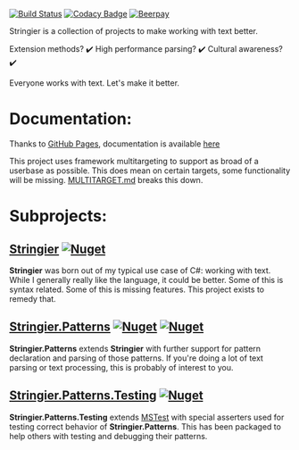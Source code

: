 [![Build Status](https://dev.azure.com/p-kell/Stringier/_apis/build/status/Entomy.Stringier?branchName=master)](https://dev.azure.com/p-kell/Stringier/_build/latest?definitionId=2&branchName=master)
[![Codacy Badge](https://api.codacy.com/project/badge/Grade/02ab838da67f4c929ef985b3f7d8a732)](https://www.codacy.com/app/Entomy/Stringier?utm_source=github.com&amp;utm_medium=referral&amp;utm_content=Entomy/Stringier&amp;utm_campaign=Badge_Grade)
[![Beerpay](https://img.shields.io/beerpay/Entomy/Stringier.svg)](https://beerpay.io/Entomy/Stringier)

Stringier is a collection of projects to make working with text better.

Extension methods? ✔️ High performance parsing? ✔️ Cultural awareness? ✔️

Everyone works with text. Let's make it better.

# Documentation:

Thanks to [GitHub Pages](https://pages.github.com/), documentation is available [here](https://entomy.github.io/Stringier/)

This project uses framework multitargeting to support as broad of a userbase as possible. This does mean on certain targets, some functionality will be missing. [MULTITARGET.md](https://github.com/Entomy/Stringier/blob/master/MULTITARGET.md) breaks this down.

# Subprojects:

## [Stringier](https://github.com/Entomy/Stringier/tree/master/Stringier) [![Nuget](https://img.shields.io/nuget/dt/Stringier.svg?label=Stringier&logo=Nuget)](https://www.nuget.org/packages/Stringier/)


**Stringier** was born out of my typical use case of C#: working with text. While I generally really like the language, it could be better. Some of this is syntax related. Some of this is missing features. This project exists to remedy that.

## [Stringier.Patterns](https://github.com/Entomy/Stringier/tree/master/Stringier.Patterns) [![Nuget](https://img.shields.io/nuget/dt/Stringier.Patterns.svg?label=Stringier.Patterns&logo=nuget)](https://www.nuget.org/packages/Stringier.Patterns/) [![Nuget](https://img.shields.io/nuget/dt/Stringier.Patterns.FSharp?label=F%23%20Extension&logo=nuget)](https://www.nuget.org/packages/Stringier.Patterns.FSharp/)


**Stringier.Patterns** extends **Stringier** with further support for pattern declaration and parsing of those patterns. If you're doing a lot of text parsing or text processing, this is probably of interest to you.

## [Stringier.Patterns.Testing](https://github.com/Entomy/Stringier/tree/master/Stringier.Patterns.Testing) [![Nuget](https://img.shields.io/nuget/dt/Stringier.Patterns.Testing?label=Stringier.Patterns.Testing&logo=nuget)](https://www.nuget.org/packages/Stringier.Patterns.Testing/)

**Stringier.Patterns.Testing** extends [MSTest](https://docs.microsoft.com/en-us/dotnet/core/testing/unit-testing-with-mstest) with special asserters used for testing correct behavior of **Stringier.Patterns**. This has been packaged to help others with testing and debugging their patterns.
